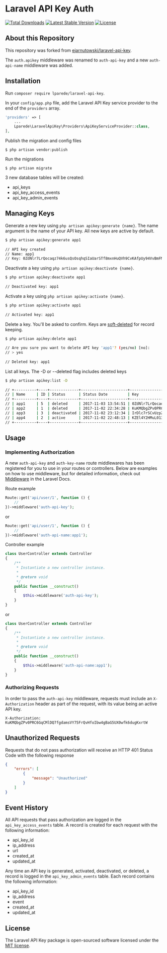 Laravel API Key Auth
========

<a href="https://packagist.org/packages/lparede/laravel-api-key"><img src="https://poser.pugx.org/lparede/laravel-api-key/d/total.svg" alt="Total Downloads"></a>
<a href="https://packagist.org/packages/lparede/laravel-api-key"><img src="https://poser.pugx.org/lparede/laravel-api-key/v/stable.svg" alt="Latest Stable Version"></a>
<a href="https://packagist.org/packages/lparede/laravel-api-key"><img src="https://poser.pugx.org/lparede/laravel-api-key/license.svg" alt="License"></a>


## About this Repository

This repository was forked from [ejarnutowski/laravel-api-key](https://github.com/ejarnutowski/laravel-api-key).

The `auth.apikey` middleware was renamed to `auth-api-key` and a new `auth-api-name` middleware was added.

## Installation

Run `composer require lparede/laravel-api-key`.

In your `config/app.php` file, add the Laravel API Key service provider to the end of the `providers` array.

```php
'providers' => [
    ...
    Lparede\LaravelApiKey\Providers\ApiKeyServiceProvider::class,
],
```

Publish the migration and config files

    $ php artisan vendor:publish

Run the migrations

    $ php artisan migrate

3 new database tables will be created:

* api_keys
* api_key_access_events
* api_key_admin_events

## Managing Keys

Generate a new key using `php artisan apikey:generate {name}`.  The name argument is the name of your API key.  All new keys are active by default.

```bash
$ php artisan apikey:generate app1
  
// API key created
// Name: app1
// Key: 0ZdNlr7LrQocaqz74k6usQsOsqhqSIaUarSTf8mxnHuQVh9CvKAfpUy94VvBmFMq
```

Deactivate a key using `php artisan apikey:deactivate {name}`.

```bash
$ php artisan apikey:deactivate app1
  
// Deactivated key: app1
```

Activate a key using `php artisan apikey:activate {name}`.

```bash
$ php artisan apikey:activate app1
  
// Activated key: app1
```
    
Delete a key.  You'll be asked to confirm.  Keys are [soft-deleted](https://laravel.com/docs/eloquent#soft-deleting) for record keeping.

```bash
$ php artisan apikey:delete app1
  
// Are you sure you want to delete API key 'app1'? (yes/no) [no]:
// > yes
  
// Deleted key: app1
```

List all keys.  The -D or --deleted flag includes deleted keys
    
```bash
$ php artisan apikey:list -D
 
// +----------+----+-------------+---------------------+------------------------------------------------------------------+
// | Name     | ID | Status      | Status Date         | Key                                                              |
// +----------+----+-------------+---------------------+------------------------------------------------------------------+
// | app1     | 5  | deleted     | 2017-11-03 13:54:51 | 0ZdNlr7LrQocaqz74k6usQsOsqhqSIaUarSTf8mxnHuQVh9CvKAfpUy94VvBmFMq |
// | app2     | 1  | deleted     | 2017-11-02 22:34:28 | KuKMQbgZPv0PRC6GqCMlDQ7fgdamsVY75FrQvHfoIbw4gBaG5UX0wfk6dugKxrtW |
// | app3     | 3  | deactivated | 2017-11-02 23:12:34 | IrDlc7rSCvUzpZpW8jfhWaH235vJAqFwyzVWpoD0SLGzOimA6hcwqMvy4Nz6Hntn |
// | app4     | 2  | active      | 2017-11-02 22:48:13 | KZEl4Y2HMuL013xvg6Teaa7zHPJhGy1TDhr2zWzlQCqTxqTzyPTcOV6fIQZVTIU3 |
// +----------+----+-------------+---------------------+------------------------------------------------------------------+
```

## Usage

### Implementing Authorization

A new `auth-api-key` and `auth-key-name` route middlewares has been registered for you to use in your routes or controllers.  Below are examples on how to use middleware, but for detailed information, check out [Middleware](https://laravel.com/docs/middleware) in the Laravel Docs.

Route example

```php
Route::get('api/user/1', function () {
    //
})->middleware('auth-api-key');

```
or
```php
Route::get('api/user/1', function () {
    //
})->middleware('auth-api-name:app1');

```

Controller example

```php
class UserController extends Controller
{
    /**
     * Instantiate a new controller instance.
     *
     * @return void
     */
    public function __construct()
    {
        $this->middleware('auth-api-key');
    }
}
```
or
```php
class UserController extends Controller
{
    /**
     * Instantiate a new controller instance.
     *
     * @return void
     */
    public function __construct()
    {
        $this->middleware('auth-api-name:app1');
    }
}
```

### Authorizing Requests

In order to pass the `auth-api-key` middleware, requests must include an `X-Authorization` header as part of the request, with its value being an active API key.

    X-Authorization: KuKMQbgZPv0PRC6GqCMlDQ7fgdamsVY75FrQvHfoIbw4gBaG5UX0wfk6dugKxrtW

## Unauthorized Requests

Requests that do not pass authorization will receive an HTTP 401 Status Code with the following response

```json
{
    "errors": [
        {
            "message": "Unauthorized"
        }
    ]
}
```

## Event History

All API requests that pass authorization are logged in the `api_key_access_events` table.  A record is created for each request with the following information:

* api_key_id
* ip_address
* url
* created_at
* updated_at

Any time an API key is generated, activated, deactivated, or deleted, a record is logged in the `api_key_admin_events` table.  Each record contains the following information:

* api_key_id
* ip_address
* event
* created_at
* updated_at

## License

The Laravel API Key package is open-sourced software licensed under the [MIT license](http://opensource.org/licenses/MIT).
